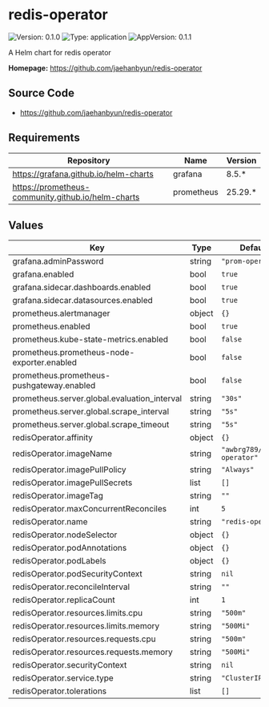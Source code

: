 # redis-operator

![Version: 0.1.0](https://img.shields.io/badge/Version-0.1.0-informational?style=flat-square) ![Type: application](https://img.shields.io/badge/Type-application-informational?style=flat-square) ![AppVersion: 0.1.1](https://img.shields.io/badge/AppVersion-0.1.1-informational?style=flat-square)

A Helm chart for redis operator

**Homepage:** <https://github.com/jaehanbyun/redis-operator>

## Source Code

* <https://github.com/jaehanbyun/redis-operator>

## Requirements

| Repository | Name | Version |
|------------|------|---------|
| https://grafana.github.io/helm-charts | grafana | 8.5.* |
| https://prometheus-community.github.io/helm-charts | prometheus | 25.29.* |

## Values

| Key | Type | Default | Description |
|-----|------|---------|-------------|
| grafana.adminPassword | string | `"prom-operator"` |  |
| grafana.enabled | bool | `true` |  |
| grafana.sidecar.dashboards.enabled | bool | `true` |  |
| grafana.sidecar.datasources.enabled | bool | `true` |  |
| prometheus.alertmanager | object | `{}` |  |
| prometheus.enabled | bool | `true` |  |
| prometheus.kube-state-metrics.enabled | bool | `false` |  |
| prometheus.prometheus-node-exporter.enabled | bool | `false` |  |
| prometheus.prometheus-pushgateway.enabled | bool | `false` |  |
| prometheus.server.global.evaluation_interval | string | `"30s"` |  |
| prometheus.server.global.scrape_interval | string | `"5s"` |  |
| prometheus.server.global.scrape_timeout | string | `"5s"` |  |
| redisOperator.affinity | object | `{}` |  |
| redisOperator.imageName | string | `"awbrg789/redis-operator"` |  |
| redisOperator.imagePullPolicy | string | `"Always"` |  |
| redisOperator.imagePullSecrets | list | `[]` |  |
| redisOperator.imageTag | string | `""` |  |
| redisOperator.maxConcurrentReconciles | int | `5` |  |
| redisOperator.name | string | `"redis-operator"` |  |
| redisOperator.nodeSelector | object | `{}` |  |
| redisOperator.podAnnotations | object | `{}` |  |
| redisOperator.podLabels | object | `{}` |  |
| redisOperator.podSecurityContext | string | `nil` |  |
| redisOperator.reconcileInterval | string | `""` |  |
| redisOperator.replicaCount | int | `1` |  |
| redisOperator.resources.limits.cpu | string | `"500m"` |  |
| redisOperator.resources.limits.memory | string | `"500Mi"` |  |
| redisOperator.resources.requests.cpu | string | `"500m"` |  |
| redisOperator.resources.requests.memory | string | `"500Mi"` |  |
| redisOperator.securityContext | string | `nil` |  |
| redisOperator.service.type | string | `"ClusterIP"` |  |
| redisOperator.tolerations | list | `[]` |  |

